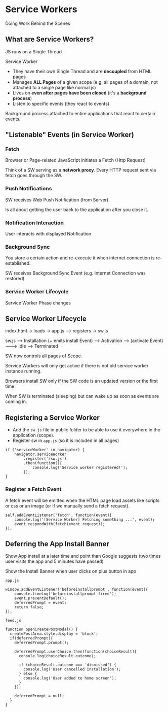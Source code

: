 # Service Workers

Doing Work Behind the Scenes

## What are Service Workers?

JS runs on a Single Thread

Service Worker

* They have their own Single Thread and are **decoupled** from HTML pages
* Manages **ALL Pages** of a given scope (e.g. all pages of a domain, not attached to a single page like normal js)
* Lives on **even after pages have been closed** (it's a **background process**)
* Listen to specific events (they react to events)

Background process attached to entire applications that react to certain events.


## "Listenable" Events (in Service Worker)

### Fetch
Browser or Page-related JavaScript initiates a Fetch (Http Request)

Think of a SW serving as a **network proxy**. Every HTTP request sent via fetch goes through the SW.

### Push Notifications
SW receives Web Push Notification (from Server).

Is all about getting the user back to the application after you close it.

### Notification Interaction
User interacts with displayed Notification

### Background Sync
You store a certain action and re-execute it when internet connection is re-established.

SW receives Background Sync Event (e.g. Internet Connection was restored)

### Service Worker Lifecycle
Service Worker Phase changes

## Service Worker Lifecycle

index.html -> loads -> app.js --> registers -> sw.js

sw.js --> Installation (+ emits install Event) --> Activation --> (activate Event) ---> Idle --> Terminated

SW now controls all pages of Scope.

Service Workers will only get active if there is not old service worker instance running.

Browsers install SW only if the SW code is an updated version or the first time.

When SW is terminated (sleeping) but can wake up as soon as events are coming in.

## Registering a Service Worker

* Add the `sw.js` file in public folder to be able to use it everywhere in the application (scope).
* Register sw in `app.js` (so it is included in all pages)

```
if ('serviceWorker' in navigator) {
    navigator.serviceWorker
        .register('/sw.js')
        .then(function(){
            console.log('Service worker registered!');
        });
}
```

### Register a Fetch Event
A fetch event will be emitted when the HTML page load assets like scripts or css or an image (or if we manually send a fetch request).

```
self.addEventListener('fetch', function(event){
    console.log('[Service Worker] Fetching something ...', event);
    event.respondWith(fetch(event.request));
});
```

## Deferring the App Install Banner

Show App install at a later time and point than Google suggests (two times user visits the app and 5 minutes have passed)

Show the Install Banner when user clicks on plus button in app


`app.js`
```
window.addEventListener('beforeinstallprompt', function(event){
    console.timeLog('beforeinstallprompt fired');
    event.preventDefault();
    deferredPrompt = event;
    return false;
});
```

`feed.js`
```
function openCreatePostModal() {
  createPostArea.style.display = 'block';
  if(deferredPrompt){
    deferredPrompt.prompt();

    deferredPrompt.userChoice.then(function(choiceResult){
      console.log(choiceResult.outcome);

      if (choiceResult.outcome === 'dismissed') {
        console.log('User cancelled installation');
      } else {
        console.log('User added to home screen');
      }
    });

    deferredPrompt = null;
  }
}
```